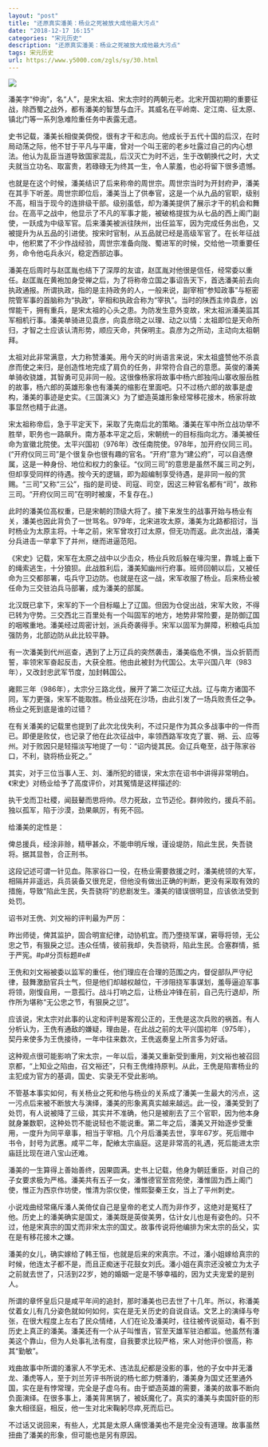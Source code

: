 ```yaml
---
layout: "post"
title: "还原真实潘美：杨业之死被放大成他最大污点"
date: "2018-12-17 16:15"
categories: "宋元历史"
description: "还原真实潘美：杨业之死被放大成他最大污点"
tags: 宋元历史
url: https://www.y5000.com/zgls/sy/30.html
---
```






![](https://img.y5000.com/uploads/allimg/120416/2-1204161343204X.jpg)

潘美字“仲询”，名“人”，是宋太祖、宋太宗时的两朝元老。北宋开国初期的重要征战，除西蜀之战外，都有潘美的智慧与血汗。其威名在平岭南、定江南、征太原、镇北门等一系列急难险重任务中表露无遗。

  
史书记载，潘美长相俊美倜傥，很有才干和志向。他成长于五代十国的后汉，在时局动荡之际，他不甘于平凡与平庸，曾对一个叫王密的老乡吐露过自己的内心想法。他认为乱臣当道导致国家混乱，后汉灭亡为时不远，生于改朝换代之时，大丈夫就当立功名、取富贵，若碌碌无为终其一生，令人蒙羞，也必将留下很多遗憾。

  
也就是在这个时候，潘美结识了后来称帝的周世宗。周世宗当时为开封府尹，潘美在其手下听差。周世宗即位后，潘美当上了供奉官，这是一个从九品的官职，级别不高，相当于现今的连排级干部。级别虽低，却为潘美提供了展示才干的机会和舞台。在高平之战中，他显示了不凡的军事才能，被破格提拔为从七品的西上阁门副使，一跃成为中级军官。后来潘美被派往陕州，出任监军，因为完成任务出色，又被提升为从五品的引进使。按宋时官制，从五品就已经是高级军官了。在长年征战中，他积累了不少作战经验，周世宗准备向陇、蜀进军的时候，交给他一项重要任务，命令他屯兵永兴，稳定西部边事。

  
潘美在后周时与赵匡胤也结下了深厚的友谊，赵匡胤对他很是信任，经常委以重任。赵匡胤在黄袍加身受禅之后，为了将称帝立国之事诏告天下，首选潘美前去向执政通报。所谓执政，指的是主持政务的人，一般来说，副宰相“参知政事”与枢密院管军事的首脑称为“执政”，宰相和执政合称为“宰执”。当时的陕西主帅袁彦，凶悍能干，拥有重兵，是宋太祖的心头之患。为防发生意外变故，宋太祖派潘美监其军相机行事。潘美单骑进见袁彦，向袁彦晓之以理、动之以情：太祖即位是天命所归，才智之士应该认清形势，顺应天命，共保明主。袁彦为之所动，主动向太祖朝拜。

  
太祖对此非常满意，大力称赞潘美。用今天的时尚语言来说，宋太祖盛赞他不杀袁彦而使之来归，是创造性地完成了肩负的任务，非常符合自己的意愿。英俊的潘美单骑收骁雄，其智勇可见非同一般。这很像杨家将故事中杨六郎独闯山寨收服岳胜的故事，杨六郎的英雄形象也有潘美的缩影在里面吧。只不过杨六郎的故事是虚构，潘美的事迹是史实。《三国演义》为了塑造英雄形象经常移花接木，杨家将故事显然也精于此道。

  
宋太祖称帝后，急于平定天下，采取了先南后北的策略。潘美在军中所立战功举不胜举，职务也一路飙升。南方基本平定之后，宋朝统一的目标指向北方。潘美被任命为宣徽北院使。太平兴国初（976年）改任南院使。978年，加开府仪同三司。(“开府仪同三司”是个很复杂也很有趣的官名。“开府”意为“建公府”，可以自选僚属，这是一种身份、地位和权力的象征。“仪同三司”的意思是虽然不属三司之列，但却享受同样的待遇。按今天的逻辑，即为超编制享受待遇，是非同一般的赏赐。“三司”又称“三公”，指的是司徒、司寇、司空，因这三种官名都有“司”，故称三司。“开府仪同三司”在明时被废，不复存在。)

  
此时的潘美位高权重，已是宋朝的顶级大将了。接下来发生的战事开始与杨业有关，潘美也因此背负了一世骂名。979年，北宋进攻太原，潘美为北路都招讨，当时杨业为太原主将。十年之前，宋军曾攻打过太原，但无功而返。此次出战，潘美分兵进击一举拿下了并州，继而进逼范阳。

  
《宋史》记载，宋军在太原之战中以少击众，杨业兵败后躲在壕沟里，靠城上垂下的绳索逃生，十分狼狈。此战胜利后，潘美知幽州行府事。班师回朝以后，又被任命为三交都部署，屯兵守卫边防。也就是在这一战，宋军收服了杨业。后来杨业被任命为三交驻泊兵马部署，成为潘美的部属。

  
北汉既已拿下，宋军的下一个目标瞄上了辽国。但因为仓促出战，宋军大败，不得已转为守势。三交西北三百里处有一个叫固军的地方，地势非常险要，是防御辽国的咽喉重地。潘美经过周密计划，派兵奇袭得手。宋军以固军为屏障，积粮屯兵加强防务，北部边防从此比较平静。

  
有一次潘美到代州巡查，遇到了上万辽兵的突然袭击，潘美临危不惧，当众折箭而誓，率领宋军奋起反击，大获全胜。他由此被封为代国公。太平兴国八年（983年），又改封忠武军节度，加封韩国公。

  
雍熙三年（986年），太宗分三路北伐，展开了第二次征辽大战。辽与南方诸国不同，军力更强，宋军不能取胜。杨业战死在沙场，由此引发了一场兵败责任之争。杨业之死到底是谁的过错？

  
在有关潘美的记载里也提到了此次北伐失利，不过只是作为其众多战事中的一件而已。即便是败仗，也记录了他在此次征战中，率领西路军攻克了寰、朔、云、应等州。对于败因只是轻描淡写地提了一句：“诏内徙其民。会辽兵奄至，战于陈家谷口，不利，骁将杨业死之。”

  
其实，对于三位当事人王、刘、潘所犯的错误，宋太宗在诏书中讲得非常明白。《宋史》对杨业给予了高度评价，对其冤情是这样描述的:

执干戈而卫社稷，闻鼓鼙而思将帅。尽力死敌，立节迈伦。群帅败约，援兵不前。独以孤军，陷于沙漠，劲果飙厉，有死不回。

  
给潘美的定性是：

  
俾总援兵，经涂非赊，精甲甚众，不能申明斥堠，谨设堤防，陷此生民，失吾骁将。据其显咎，合正刑书。

  
这段记述可谓一针见血。陈家谷口一役，在杨业需要救援之时，潘美统领的大军，相隔并非遥远，兵员装备又很充足，但他没有做出正确的判断，更没有采取有效的措施，导致“陷此生民，失吾骁将”的悲剧发生。潘美的错误很明显，应该依法受到处罚。

  
诏书对王侁、刘文裕的评判最为严厉：

  
昨出师徒，俾其监护，固合明宣纪律，动协机宜。而乃堕挠军谋，窘辱将领，无公忠之节，有狠戾之愆。违众任情，彼前我却，失吾骁将，陷此生民。合塞群情，抵于严宪。#p#分页标题#e#

  
王侁和刘文裕被委以监军的重任，他们理应在合理的范围之内，督促部队严守纪律，鼓舞激励官兵士气，但是他们却越权越位，干涉阻挠军事谋划，羞辱逼迫军事将领，刚愎自用，一意孤行。战斗打响之后，让杨业冲锋在前，自己先行退却，所作所为堪称“无公忠之节，有狠戾之愆”。

  
应该说，宋太宗对此事的认定和评判是客观公正的，王侁是这次兵败的祸首。有人分析认为，王侁有通敌的嫌疑，理由是，在此战之前的太平兴国初年（975年），契丹来使多为王侁接待，一年中往来数次，王侁返奏皇上所言多为好话。

  
这种观点很可能影响了宋太宗，一年以后，潘美又重新受到重用，刘文裕也被召回京都，“上知业之陷由，召文裕还”，只有王侁维持原判。从此，王侁是陷害杨业的主犯成为官方的基调，国史、实录无不受此影响。

  
不管基本事实如何，有关杨业之死和他与杨业的关系成了潘美一生最大的污点，这一污点后来被不断放大与演绎，潘美的形象离真实越来越远。此一役，潘美受到了处罚，有人说被降了三级，其实并不准确，他只是被削去了三个官职，因为他本身就身兼数职，这种处罚不能说轻也不能说重。第二年之后，潘美又开始逐步受重用，一度升为同平章事，相当于宰相。几个月后潘美去世，享年67岁。死后赠中书令，封号为武惠。咸平二年，配飨太宗庙庭。这是非常高的礼遇，死后能进太宗庙廷比现在进八宝山还难。

  
潘美的一生算得上善始善终，因果圆满。史书上记载，他身为朝廷重臣，对自己的子女要求极为严格。潘美共有五子一女，潘惟德官至宫苑使，潘惟固为西上阁门使，惟正为西京作坊使，惟清为崇仪使，惟熙娶秦王女，当上了平州刺史。

  
小说戏曲经常痛斥潘人美倚仗自己是皇帝的老丈人而为非作歹，这绝对是冤枉了他。历史上的潘美确实是国丈，潘美既是英俊美男，估计女儿也是有姿色的。只不过，他是宋真宗的国丈而非宋太宗的国丈。故事传说将他编排为宋太宗的岳父，实在是有移花接木之嫌。

  
潘美的女儿，确实嫁给了韩王恒，也就是后来的宋真宗。不过，潘小姐嫁给真宗的时候，他连太子都不是，而且正痴迷于花鼓女刘氏。潘小姐在真宗还没被立为太子之前就去世了，只活到22岁，她的婚姻一定是不够幸福的，因为丈夫宠爱的是别人。

  
所谓的章怀皇后只是咸平年间的追封，那时潘美也已去世了十几年。所以，称潘美仗着女儿有几分姿色就如何如何，实在是无关历史的自说自话。文艺上的演绎与夸张，在很大程度上左右了民众情绪，人们在论及潘美时，往往被传说驱动，看不到历史上真正的潘美。潘美还有一个从子叫惟吉，官至天雄军驻泊都监。他虽然有潘美这个靠山，但为人处事礼法有度，自我要求比较严格，宋人对他评价很高，称其“勤敏”。

  
戏曲故事中所谓的潘家人不学无术、违法乱纪都是没影的事，他的子女中并无潘龙、潘虎等人，至于刘兰芳评书所说的杨七郎力劈潘豹，潘美身为国丈还里通外国，实在是有悖常理，完全是子虚乌有。由于塑造英雄的需要，潘美的故事不断向负面演绎。在很多事上，潘美背黑锅了，被妖魔化了。真实的潘美与卖国奸臣的形象大相径庭，相反，他一生对北宋鞠躬尽瘁,死而后已。

  
不过话又说回来，有些人，尤其是太原人痛恨潘美也不是完全没有道理。故事虽然扭曲了潘美的形象，但可能也是另有原因。
